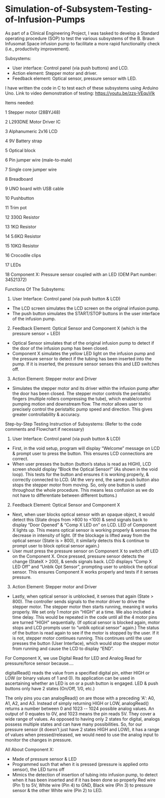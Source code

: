 # Simulation-of-Subsystem-Testing-of-Infusion-Pumps

As part of a Clinical Engineering Project, I was tasked to develop a Standard operating procedure (SOP) to test the various subsystems of the B. Braun Infusomat Space infusion pump to facilitate a more rapid functionality check (i.e., productivity improvement).

Subsystems:
- User interface: Control panel (via push buttons) and LCD.
- Action element: Stepper motor and driver.
- Feedback element: Optical sensor, pressure sensor with LED.


I have written the code in C to test each of these subsystems using Arduino Uno. Link to video demonstration of testing: https://youtu.be/zzs-VEquVlk


Items needed:

1 Stepper motor (28BYJ48)

2 L293DNE Motor Driver IC

3 Alphanumeric 2x16 LCD

4 9V Battery strap

5 Optical block

6 Pin jumper wire (male-to-male)

7 Single core jumper wire

8 Breadboard

9 UNO board with USB cable

10 Pushbutton

11 Trim pot

12 330Ω Resistor

13 1KΩ Resistor

14 5.6KΩ Resistor

15 10KΩ Resistor

16 Crocodile clips

17 LEDs

18 Component X: Pressure sensor coupled with an LED (OEM Part number: 34521372)




Functions Of The Subsytems:
1. User Interface: Control panel (via push button & LCD)
- The LCD screen simulates the LCD screen on the original infusion pump.
- The push button simulates the START/STOP buttons in the user interface of the infusion pump.

2. Feedback Element: Optical Sensor and Component X (which is the pressure sensor + LED)
- Optical Sensor simulates that of the original infusion pump to detect if the door of the infusion pump has been closed.
- Component X simulates the yellow LED light on the infusion pump and the pressure sensor to detect if the tubing has been inserted into the pump. If it is inserted, the pressure sensor  senses this and LED switches off.

3. Action Element: Stepper motor and Driver
- Simulates the stepper motor and its driver within the infusion pump after the door has been closed. The stepper motor controls the peristaltic fingers (multiple rollers compressing the tube), which enable/control pumping motion and downstream flow. The motor allows user to precisely control the peristaltic pump speed and direction. This gives greater controllability & accuracy.





Step-by-Step Testing Instruction of Subsystems: (Refer to the code comments and Flowchart if necessary)

1. User Interface: Control panel (via push button & LCD)
- First, in the void setup, program will display “Welcome” message on LCD & prompt user to press the button. This ensures LCD connections are correct.
- When user presses the button (button’s status is read as HIGH), LCD screen should display “Block the Optical Sensor!” (As shown in the void loop). This tests for the button and ensures it is working properly, & correctly connected to LCD.
(At the very end, the same push button also stops the stepper motor from moving. So, only one button is used throughout the whole procedure. This means less confusion as we do not have to differentiate between different buttons.)

2. Feedback Element: Optical Sensor and Component X 
- Next, when user blocks optical sensor with an opaque object, it would detect this (State drops from >800 to <100) & send signals back to display “Door Opened” & “Comp X LED on” on LCD. LED of Component X lights up. This means optical sensor is working properly & senses the decrease in intensity of light. (If the blockage is lifted away from the optical sensor (State is > 800), it similarly detects this & continue to prompt user to block optical sensor again.)
- User must press the pressure sensor on Component X to switch off LED on the Component X. Once pressed, pressure sensor detects the change (StateX > 200), & sends signals back. LCD displays “Comp X LED Off” and “Unblk Opt Sensor”, prompting user to unblock the optical sensor. This ensures Component X works properly and tests if it senses pressure.

3. Action Element: Stepper motor and Driver
- Lastly, when optical sensor is unblocked, it senses that again (State > 800). The controller sends signals to the motor driver to drive the stepper motor. The stepper motor then starts running, meaning it works properly. We set only 1 motor pin "HIGH" at a time. We also included a time delay. This would be repeated in the code until all the 4 motor pins are turned "HIGH" sequentially. (If optical sensor is blocked again, motor stops and LCD prompts user to “unblk optical sensor” again.) The status of the button is read again to see if the motor is stopped by the user. If it is not, stepper motor continues running. This continues until the user presses the button (User Interface), which would stop the stepper motor from running and cause the LCD to display “END”.






For Component X, we use Digital Read for LED and Analog Read for pressure/force sensor because….

digitalRead() reads the value from a specified digital pin, either HIGH or LOW (or binary values of 1 and 0). Its application can be used in ascertaining whether an LED is on or a push button is engaged. LED & push buttons only have 2 states (On/Off, 1/0, etc.)

The only pins you can analogRead() on are those with a preceding 'A': A0, A1, A2, and A3. Instead of simply returning HIGH or LOW, analogRead() returns a number between 0 and 1023 -- 1024 possible analog values. An output of 0 equates to 0V, and 1023 means the pin reads 5V. They cover a wide range of values. As opposed to having only 2 states for digital, analogs possess multiple states and can have many possibilities. So, for our pressure sensor (it doesn’t just have 2 states HIGH and LOW), it has a range of values when pressed/released, we would need to use the analog input to monitor the changes in pressure.






All About Component X:
- Made of pressure sensor & LED
- Programmed such that when it is pressed (pressure is applied onto sensor), the LED turns off
- Mimics the detection of insertion of tubing into infusion pump, to detect when it has been inserted and if it has been done so properly
Red wire (Pin 1) to 5V, White wire (Pin 4) to GND, Black wire (Pin 3) to pressure sensor & the other White wire (Pin 2) to LED.
